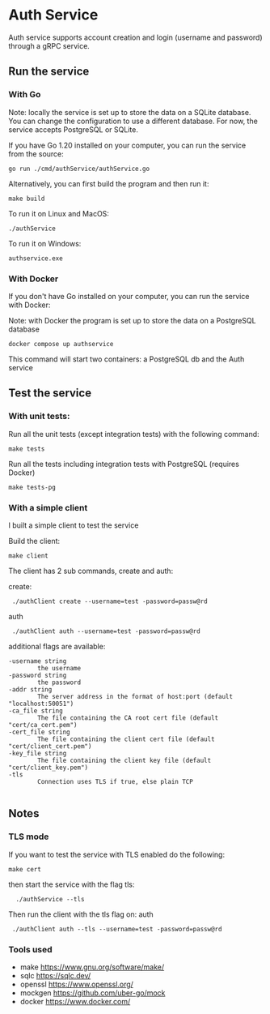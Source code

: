 # Auth Service
Auth service supports account creation and login (username and password) through a gRPC service.
## Run the service

### With Go
Note: locally the service is set up to store the data on a SQLite database. You can change the configuration to use a different database. For now, the service accepts PostgreSQL or SQLite.  

If you have Go 1.20 installed on your computer, you can run the service from the source:
```shell
go run ./cmd/authService/authService.go
```
Alternatively, you can first build the program and then run it:

```shell
make build
```
To run it on Linux and MacOS:
```shell
./authService
```
To run it on Windows:
```shell
authservice.exe
```
### With Docker
If you don't have Go installed on your computer, you can run the service with Docker:

Note: with Docker the program is set up to store the data on a PostgreSQL database
```shell
docker compose up authservice
```
This command will start two containers: a PostgreSQL db and the Auth service

## Test the service
### With unit tests:

Run all the unit tests (except integration tests) with the following command:
```shell
make tests
```
Run all the tests including integration tests with PostgreSQL (requires Docker)

```shell
make tests-pg
```

### With a simple client
I built a simple client to test the service

Build the client:
```shell
make client
```

The client has 2 sub commands, create and auth:

create:
```shell
 ./authClient create --username=test -password=passw@rd 
```
auth
```shell
 ./authClient auth --username=test -password=passw@rd 
```

additional flags are available:
```
-username string
        the username
-password string
        the password
-addr string
        The server address in the format of host:port (default "localhost:50051")
-ca_file string
        The file containing the CA root cert file (default "cert/ca_cert.pem")
-cert_file string
        The file containing the client cert file (default "cert/client_cert.pem")
-key_file string
        The file containing the client key file (default "cert/client_key.pem")
-tls
        Connection uses TLS if true, else plain TCP
  

```

## Notes
### TLS mode
If you want to test the service with TLS enabled do the following:
```shell
make cert
```
then start the service with the flag tls:  
```shell
  ./authService --tls
```

Then run the client with the tls flag on:
auth
```shell
 ./authClient auth --tls --username=test -password=passw@rd 
```


### Tools used
 - make https://www.gnu.org/software/make/
 - sqlc https://sqlc.dev/
 - openssl https://www.openssl.org/
 - mockgen https://github.com/uber-go/mock
 - docker https://www.docker.com/

